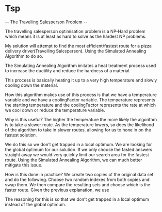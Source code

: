# Tsp

-- The Travelling Salesperson Problem --

The travelling salesperson optimisation problem is a NP-Hard problem
which means it is at least as hard to solve as the hardest NP problems.

My solution will attempt to find the most efficient/fastest route for a
pizza delivery driver(Travelling Salesperson). Using the Simulated Annealing Algorithm to do so.

The Simulating Annealing Algorithm imitates a heat treatment process used to
increase the ductility and reduce the hardness of a material.

This process is basically heating it up to a very high temperature and slowly
cooling down the material.

How this algorithm makes use of this process is that we have a temperature variable
and we have a coolingFactor variable. The temperature represents the starting temperature
and the coolingFactor represents the rate at which we cool down or reduce the temperature variable.

Why is this useful? The higher the temperature the more likely the algorithm is to take a slower route.
As the temperature lowers, so does the likelihood of the algorithm to take in slower routes, allowing for us
to hone in on the fastest solution.

We do this so we don't get trapped in a local optimum. We are looking for the global optimum for our solution.
If we only choose the fasted answers straight away we would very quickly limit our search area for the fastest route.
Using the Simulated Annealing Algorithm, we can much better mitigate this issue.

How is this done in practice?
We create two copies of the original data set and do the following.
Choose two random indexes from both copies and swap them.
We then compare the resulting sets and choose which is the faster route.
Given the previous explanation, we use 


The reasoning for this is so that we don't get trapped in a local optimum instead of the global optimum.
